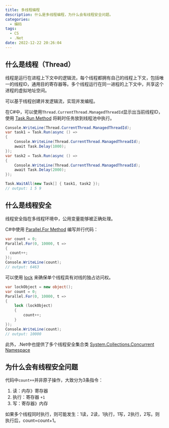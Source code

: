 ```yaml
---
title: 多线程编程
description: 什么是多线程编程，为什么会有线程安全问题。
categories:
  - 编码
tags:
  - CS
  - .Net
date: 2022-12-22 20:26:04
---
```


## 什么是线程（Thread）

线程是运行在进程上下文中的逻辑流，每个线程都拥有自己的线程上下文，包括唯一的线程ID，通用目的寄存器等。多个线程运行在同一进程的上下文中，共享这个进程的虚拟地址空间。

可以基于线程创建并发逻辑流，实现并发编程。

在C#中，可以使用`Thread.CurrentThread.ManagedThreadId`显示出当前线程ID，使用 [Task.Run Method](https://learn.microsoft.com/en-us/dotnet/api/system.threading.tasks.task.run?view=net-6.0) 将耗时任务放到线程池中执行。

``` C#
Console.WriteLine(Thread.CurrentThread.ManagedThreadId);
var task1 = Task.Run(async () =>
{
    Console.WriteLine(Thread.CurrentThread.ManagedThreadId);
    await Task.Delay(1000);
});
var task2 = Task.Run(async () =>
{
    Console.WriteLine(Thread.CurrentThread.ManagedThreadId);
    await Task.Delay(2000);
});

Task.WaitAll(new Task[] { task1, task2 });
// output: 1 5 9
```
## 什么是线程安全

线程安全指在多线程环境中，公用变量能够被正确处理。

C#中使用 [Parallel.For Method](https://learn.microsoft.com/en-us/dotnet/api/system.threading.tasks.parallel.for?view=net-6.0) 编写并行代码：
``` C#
var count = 0;
Parallel.For(0, 10000, t =>
{
  count++;
});
Console.WriteLine(count);
// output: 6463
```
可以使用 [lock](https://learn.microsoft.com/en-us/dotnet/csharp/language-reference/statements/lock) 来确保单个线程具有对线的独占访问权。
``` C#
var lockObject = new object();
var count = 0;
Parallel.For(0, 10000, t =>
{
    lock (lockObject)
    {
        count++;
    }
});
Console.WriteLine(count);
// output: 10000
```
此外，.Net中也提供了多个线程安全集合类 [System.Collections.Concurrent Namespace](https://learn.microsoft.com/en-us/dotnet/api/system.collections.concurrent?view=net-6.0)

## 为什么会有线程安全问题

代码中`count++`并非原子操作，大致分为3条指令：

1. 读：内存》寄存器
2. 执行：寄存器 `+1`
3. 写：寄存器》内存

如果多个线程同时执行，则可能发生：1读，2读，1执行，1写，2执行，2写。则执行后，count=count+1。

